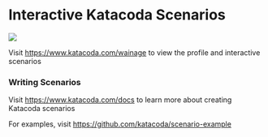 # Interactive Katacoda Scenarios

[![](http://shields.katacoda.com/katacoda/wainage/count.svg)](https://www.katacoda.com/wainage "Get your profile on Katacoda.com")

Visit https://www.katacoda.com/wainage to view the profile and interactive scenarios

### Writing Scenarios
Visit https://www.katacoda.com/docs to learn more about creating Katacoda scenarios

For examples, visit https://github.com/katacoda/scenario-example
